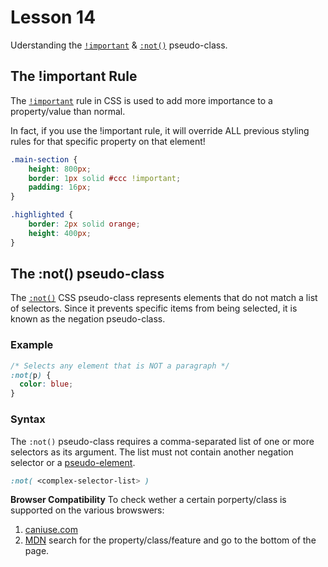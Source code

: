 # Lesson 14

Uderstanding the [`!important`](https://developer.mozilla.org/en-US/docs/Web/CSS/important) & [`:not()`](https://developer.mozilla.org/en-US/docs/Web/CSS/:not) pseudo-class.

## The !important Rule

The [`!important`](https://developer.mozilla.org/en-US/docs/Web/CSS/important) rule in CSS is used to add more importance to a property/value than normal.

In fact, if you use the !important rule, it will override ALL previous styling rules for that specific property on that element!

```CSS
.main-section {
	height: 800px;
	border: 1px solid #ccc !important;
	padding: 16px;
}

.highlighted {
	border: 2px solid orange;
	height: 400px;
}
```

## The :not() pseudo-class

The [`:not()`](https://developer.mozilla.org/en-US/docs/Web/CSS/:not) CSS pseudo-class represents elements that do not match a list of selectors. Since it prevents specific items from being selected, it is known as the negation pseudo-class.

### Example

```CSS
/* Selects any element that is NOT a paragraph */
:not(p) {
  color: blue;
}
```

### Syntax

The `:not()` pseudo-class requires a comma-separated list of one or more selectors as its argument. The list must not contain another negation selector or a [pseudo-element](https://developer.mozilla.org/en-US/docs/Web/CSS/Pseudo-elements).

```CSS
:not( <complex-selector-list> )
```

**Browser Compatibility**
To check wether a certain porperty/class is supported on the various browswers:

1. [caniuse.com](https://caniuse.com/)
2. [MDN](https://developer.mozilla.org/en-US/) search for the property/class/feature and go to the bottom of the page.
